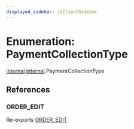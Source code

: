 ```yaml
---
displayed_sidebar: jsClientSidebar
---
```


# Enumeration: PaymentCollectionType

[internal](../modules/internal-8.md).[internal](../modules/internal-8.internal.md).PaymentCollectionType

## References

### ORDER\_EDIT

Re-exports [ORDER_EDIT](../modules/internal-3.md#order_edit)
